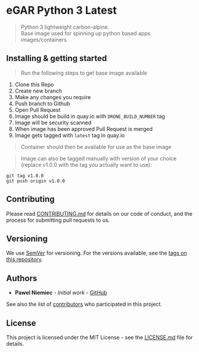 # eGAR Python 3 Latest
> Python 3 lightweight carbon-alpine. \
> Base image used for spinning up python based apps images/containers

## Installing & getting started

> Run the following steps to get base image available

1) Clone this Repo
2) Create new branch
3) Make any changes you require
4) Push branch to Github
5) Open Pull Request
6) Image should be build in quay.io with `DRONE_BUILD_NUMBER` tag
7) Image will be security scanned
8) When image has been approved Pull Request is merged
9) Image gets tagged with `latest` tag in quay.io

> Container should then be available for use as the base image

> Image can also be tagged manually with version of your choice (replace v1.0.0 with the tag you actually want to use):
```
git tag v1.0.0
git push origin v1.0.0
```

## Contributing

Please read [CONTRIBUTING.md](CONTRIBUTING.md) for details on our code of conduct, and the process for submitting
pull requests to us.

## Versioning

We use [SemVer](http://semver.org/) for versioning. For the versions available, see the 
[tags on this repository](https://github.com/UKHomeOffice/egar-python-3/tags). 

## Authors

* **Pawel Niemiec** - *Initial work* - [GitHub](https://github.com/pawniemiec)

See also the list of [contributors](https://github.com/UKHomeOffice/egar-python-3/contributors) who 
participated in this project.

## License

This project is licensed under the MIT License - see the [LICENSE.md](LICENSE.md) file for details.

